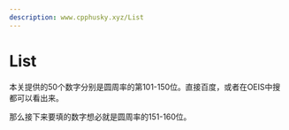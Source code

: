 ```yaml
---
description: www.cpphusky.xyz/List
---
```


# List

本关提供的50个数字分别是圆周率的第101-150位。直接百度，或者在OEIS中搜都可以看出来。

那么接下来要填的数字想必就是圆周率的151-160位。
